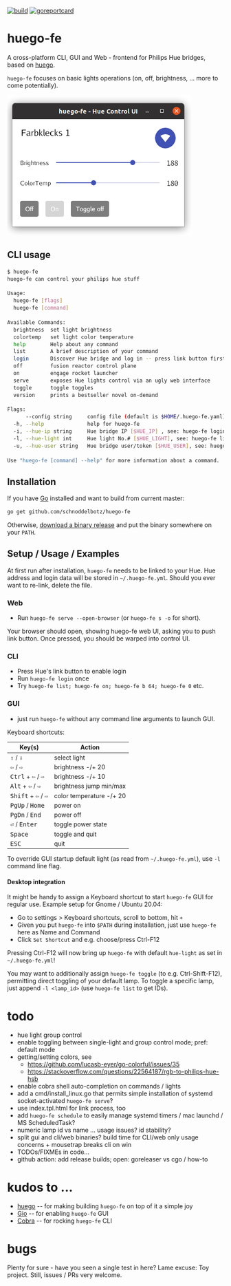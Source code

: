 [![build](https://github.com/schnoddelbotz/huego-fe/workflows/build/badge.svg)](https://github.com/schnoddelbotz/huego-fe/actions?query=workflow%3Abuild)
[![goreportcard](https://goreportcard.com/badge/github.com/schnoddelbotz/huego-fe)](https://goreportcard.com/report/github.com/schnoddelbotz/huego-fe)

# huego-fe

A cross-platform CLI, GUI and Web - frontend for Philips Hue bridges, based on [huego](https://github.com/amimof/huego).

`huego-fe` focuses on basic lights operations (on, off, brightness, ... more to come potentially).

![](./screenshots/huego-fe-gui-linux.png)

## CLI usage

```bash
$ huego-fe
huego-fe can control your philips hue stuff

Usage:
  huego-fe [flags]
  huego-fe [command]

Available Commands:
  brightness  set light brightness
  colortemp   set light color temperature
  help        Help about any command
  list        A brief description of your command
  login       Discover Hue bridge and log in -- press link button first!
  off         fusion reactor control plane
  on          engage rocket launcher
  serve       exposes Hue lights control via an ugly web interface
  toggle      toggle toggles
  version     prints a bestseller novel on-demand

Flags:
      --config string     config file (default is $HOME/.huego-fe.yaml)
  -h, --help              help for huego-fe
  -i, --hue-ip string     Hue bridge IP [$HUE_IP] , see: huego-fe login -h
  -l, --hue-light int     Hue light No.# [$HUE_LIGHT], see: huego-fe list (default 1)
  -u, --hue-user string   Hue bridge user/token [$HUE_USER], see: huego-fe login -h

Use "huego-fe [command] --help" for more information about a command.

```


## Installation

If you have [Go](https://golang.org/doc/install) installed and want to build from current master:

```bash
go get github.com/schnoddelbotz/huego-fe
```

Otherwise, [download a binary release](./../../releases) and put the binary somewhere on your `PATH`.

## Setup / Usage / Examples

At first run after installation, `huego-fe` needs to be linked to your Hue.
Hue address and login data will be stored in `~/.huego-fe.yml`.
Should you ever want to re-link, delete the file.

### Web

- Run `huego-fe serve --open-browser` (or `huego-fe s -o` for short). 

Your browser should open, showing huego-fe web UI, asking you to push link button. Once pressed, 
you should be warped into control UI.

### CLI

- Press Hue's link button to enable login
- Run `huego-fe login` once
- Try `huego-fe list; huego-fe on; huego-fe b 64; huego-fe 0` etc.

### GUI

- just run `huego-fe` without any command line arguments to launch GUI.

Keyboard shortcuts:

| Key(s)                                         | Action                      |
|------------------------------------------------|-----------------------------|
| <kbd>⇧</kbd> / <kbd>⇩</kbd>                    | select light                |
| <kbd>⇦</kbd> / <kbd>⇨</kbd>                    | brightness -/+ 20           |
| <kbd>Ctrl</kbd> + <kbd>⇦</kbd> / <kbd>⇨</kbd>  | brightness -/+ 10           |
| <kbd>Alt</kbd> + <kbd>⇦</kbd> / <kbd>⇨</kbd>   | brightness jump min/max     |
| <kbd>Shift</kbd> + <kbd>⇦</kbd> / <kbd>⇨</kbd> | color temperature -/+ 20    |
| <kbd>PgUp</kbd> / <kbd>Home</kbd>              | power on                    |
| <kbd>PgDn</kbd> / <kbd>End</kbd>               | power off                   |
| <kbd>⏎</kbd> / <kbd>Enter</kbd>                | toggle power state          | 
| <kbd>Space</kbd>                               | toggle and quit             |
| <kbd>ESC</kbd>                                 | quit                        |

To override GUI startup default light (as read from `~/.huego-fe.yml`), use `-l` command line flag.

#### Desktop integration

It might be handy to assign a Keyboard shortcut to start `huego-fe` GUI for regular use. 
Example setup for Gnome / Ubuntu 20.04:

- Go to settings > Keyboard shortcuts, scroll to bottom, hit `+`
- Given you put `huego-fe` into `$PATH` during installation, just use `huego-fe` here as Name and Command
- Click `Set Shortcut` and e.g. choose/press Ctrl-F12

Pressing Ctrl-F12 will now bring up `huego-fe` with default `hue-light` as set in `~/.huego-fe.yml`!

You may want to additionally assign `huego-fe toggle` (to e.g. Ctrl-Shift-F12), permitting direct toggling
of your default lamp. To toggle a specific lamp, just append `-l <lamp_id>` (use `huego-fe list` to get IDs).

# todo

- hue light group control
- enable toggling between single-light and group control mode; pref: default mode
- getting/setting colors, see
  - https://github.com/lucasb-eyer/go-colorful/issues/35
  - https://stackoverflow.com/questions/22564187/rgb-to-philips-hue-hsb
- enable cobra shell auto-completion on commands / lights
- add a cmd/install_linux.go that permits simple installation of systemd socket-activated `huego-fe serve`?
- use index.tpl.html for link process, too
- add `huego-fe schedule` to easily manage systemd timers / mac launchd / MS ScheduledTask?
- numeric lamp id vs name ... usage issues? id stability?
- split gui and cli/web binaries? build time for CLI/web only usage concerns + mousetrap breaks cli on win 
- TODOs/FIXMEs in code...
- github action: add release builds; open: goreleaser vs cgo / how-to 

# kudos to ...

- [huego](https://github.com/amimof/huego) -- for making building `huego-fe` on top of it a simple joy
- [Gio](https://gioui.org/) -- for enabling `huego-fe` GUI
- [Cobra](https://cobra.dev/) -- for rocking `huego-fe` CLI

# bugs

Plenty for sure - have you seen a single test in here? Lame excuse: Toy project. Still, issues / PRs very welcome.
